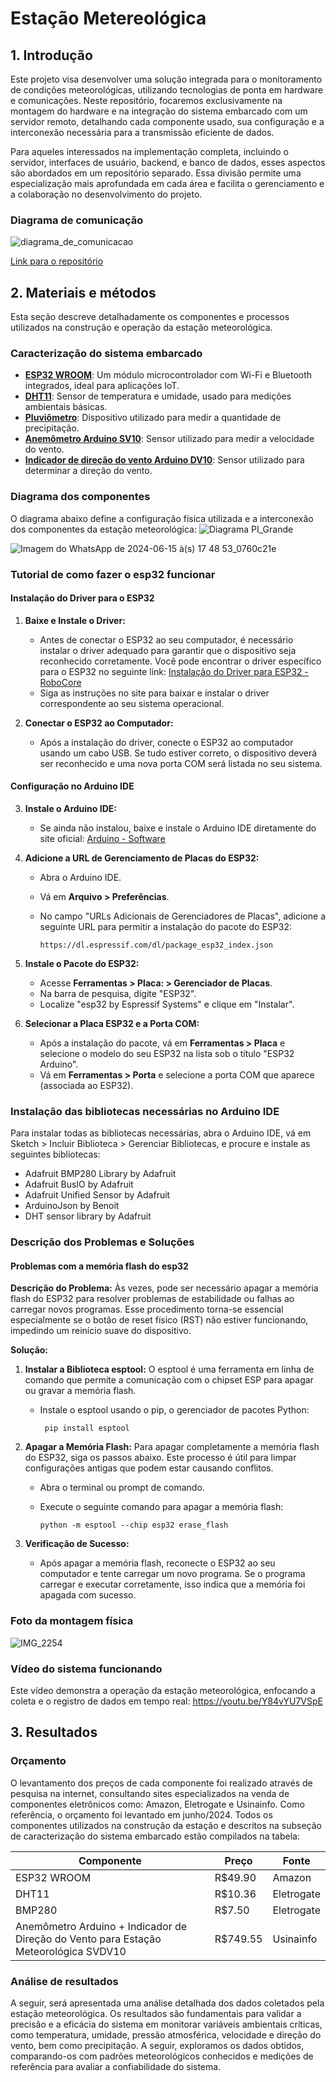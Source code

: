 # Estação Metereológica
## 1. Introdução

Este projeto visa desenvolver uma solução integrada para o monitoramento de condições meteorológicas, utilizando tecnologias de ponta em hardware e comunicações. Neste repositório, focaremos exclusivamente na montagem do hardware e na integração do sistema embarcado com um servidor remoto, detalhando cada componente usado, sua configuração e a interconexão necessária para a transmissão eficiente de dados.

Para aqueles interessados na implementação completa, incluindo o servidor, interfaces de usuário, backend, e banco de dados, esses aspectos são abordados em um repositório separado. Essa divisão permite uma especialização mais aprofundada em cada área e facilita o gerenciamento e a colaboração no desenvolvimento do projeto.

### Diagrama de comunicação
![diagrama_de_comunicacao](https://github.com/cyberdebb/estacao_meteorologica/assets/107296659/a105d673-0c97-417b-b6c3-62494302f3ab)

[Link para o repositório](https://github.com/Ludmilahttps/EstacaoMeteorologica)

## 2. Materiais e métodos 

Esta seção descreve detalhadamente os componentes e processos utilizados na construção e operação da estação meteorológica. 

### Caracterização do sistema embarcado

- [**ESP32 WROOM**](https://github.com/cyberdebb/estacao_meteorologica/blob/main/sensores/ESP32/README.md): Um módulo microcontrolador com Wi-Fi e Bluetooth integrados, ideal para aplicações IoT.
- [**DHT11**](https://github.com/cyberdebb/estacao_meteorologica/blob/main/sensores/DHT11/README.md): Sensor de temperatura e umidade, usado para medições ambientais básicas.
- [**Pluviômetro**](https://github.com/cyberdebb/estacao_meteorologica/blob/main/sensores/Pluviometro/README.md): Dispositivo utilizado para medir a quantidade de precipitação.
- [**Anemômetro Arduino SV10**](https://github.com/cyberdebb/estacao_meteorologica/blob/main/sensores/Anemometro/README.md): Sensor utilizado para medir a velocidade do vento.
- [**Indicador de direção do vento Arduino DV10**](https://github.com/cyberdebb/estacao_meteorologica/blob/main/sensores/Ind_Direcao_Vento/README.md): Sensor utilizado para determinar a direção do vento.

### Diagrama dos componentes

O diagrama abaixo define a configuração física utilizada e a interconexão dos componentes da estação meteorológica: 
![Diagrama PI_Grande](https://github.com/cyberdebb/estacao_meteorologica/assets/107296659/c75c16e5-882f-4b96-8760-c9f6ee9439b8)

![Imagem do WhatsApp de 2024-06-15 à(s) 17 48 53_0760c21e](https://github.com/cyberdebb/estacao_meteorologica/assets/107296659/a055155b-81d3-48e2-a00d-33777d665640)

### Tutorial de como fazer o esp32 funcionar

#### Instalação do Driver para o ESP32

1. **Baixe e Instale o Driver:**

    - Antes de conectar o ESP32 ao seu computador, é necessário instalar o driver adequado para garantir que o dispositivo seja reconhecido corretamente. Você pode encontrar o driver específico para o ESP32 no seguinte link: [Instalação do Driver para ESP32 - RoboCore](https://www.robocore.net/tutoriais/instalando-driver-do-nodemcu)
    - Siga as instruções no site para baixar e instalar o driver correspondente ao seu sistema operacional.

2. **Conectar o ESP32 ao Computador:**

    - Após a instalação do driver, conecte o ESP32 ao computador usando um cabo USB. Se tudo estiver correto, o dispositivo deverá ser reconhecido e uma nova porta COM será listada no seu sistema.

#### Configuração no Arduino IDE

3. **Instale o Arduino IDE:**

    - Se ainda não instalou, baixe e instale o Arduino IDE diretamente do site oficial: [Arduino - Software](https://www.arduino.cc/en/software)

4. **Adicione a URL de Gerenciamento de Placas do ESP32:**

    - Abra o Arduino IDE.
    - Vá em **Arquivo > Preferências**.
    - No campo "URLs Adicionais de Gerenciadores de Placas", adicione a seguinte URL para permitir a instalação do pacote do ESP32:

		```
		https://dl.espressif.com/dl/package_esp32_index.json
		```

5. **Instale o Pacote do ESP32:**

    - Acesse **Ferramentas > Placa: > Gerenciador de Placas**.
    - Na barra de pesquisa, digite "ESP32".
    - Localize "esp32 by Espressif Systems" e clique em "Instalar".

6. **Selecionar a Placa ESP32 e a Porta COM:**

    - Após a instalação do pacote, vá em **Ferramentas > Placa** e selecione o modelo do seu ESP32 na lista sob o título "ESP32 Arduino".
    - Vá em **Ferramentas > Porta** e selecione a porta COM que aparece (associada ao ESP32).

### Instalação das bibliotecas necessárias no Arduino IDE

Para instalar todas as bibliotecas necessárias, abra o Arduino IDE, vá em Sketch > Incluir Biblioteca > Gerenciar Bibliotecas, e procure e instale as seguintes bibliotecas:

- Adafruit BMP280 Library by Adafruit
- Adafruit BusIO by Adafruit
- Adafruit Unified Sensor by Adafruit
- ArduinoJson by Benoit
- DHT sensor library by Adafruit

### Descrição dos Problemas e Soluções 

#### Problemas com a memória flash do esp32

**Descrição do Problema:** Às vezes, pode ser necessário apagar a memória flash do ESP32 para resolver problemas de estabilidade ou falhas ao carregar novos programas. Esse procedimento torna-se essencial especialmente se o botão de reset físico (RST) não estiver funcionando, impedindo um reinício suave do dispositivo.

**Solução:**

1. **Instalar a Biblioteca esptool:** O esptool é uma ferramenta em linha de comando que permite a comunicação com o chipset ESP para apagar ou gravar a memória flash.

	 - Instale o esptool usando o pip, o gerenciador de pacotes Python:

		```
		 pip install esptool
		```  

2. **Apagar a Memória Flash:** Para apagar completamente a memória flash do ESP32, siga os passos abaixo. Este processo é útil para limpar configurações antigas que podem estar causando conflitos.

    - Abra o terminal ou prompt de comando.
    - Execute o seguinte comando para apagar a memória flash:

		```
		python -m esptool --chip esp32 erase_flash
		```

3. **Verificação de Sucesso:**

    - Após apagar a memória flash, reconecte o ESP32 ao seu computador e tente carregar um novo programa. Se o programa carregar e executar corretamente, isso indica que a memória foi apagada com sucesso.

### Foto da montagem física
![IMG_2254](https://github.com/cyberdebb/estacao_meteorologica/assets/107296659/c5bda040-61ea-4b4f-9dab-8303a7e4922a)

### Vídeo do sistema funcionando
Este vídeo demonstra a operação da estação meteorológica, enfocando a coleta e o registro de dados em tempo real:
https://youtu.be/Y84vYU7VSpE

## 3. Resultados

### Orçamento
O levantamento dos preços de cada componente foi realizado através de pesquisa na internet, consultando sites especializados na venda de componentes eletrônicos como: Amazon, Eletrogate e Usinainfo. Como referência, o orçamento foi levantado em junho/2024. Todos os componentes utilizados na construção da estação e descritos na subseção de caracterização do sistema embarcado estão compilados na tabela:

| Componente                                                                           | Preço    | Fonte      |
| ------------------------------------------------------------------------------------ | -------- | ---------- |
| ESP32 WROOM                                                                          | R$49.90  | Amazon     |
| DHT11                                                                                | R$10.36  | Eletrogate |
| BMP280                                                                               | R$7.50   | Eletrogate |
| Anemômetro Arduino + Indicador de Direção do Vento para Estação Meteorológica SVDV10 | R$749.55 | Usinainfo  |

### Análise de resultados
A seguir, será apresentada uma análise detalhada dos dados coletados pela estação meteorológica. Os resultados são fundamentais para validar a precisão e a eficácia do sistema em monitorar variáveis ambientais críticas, como temperatura, umidade, pressão atmosférica, velocidade e direção do vento, bem como precipitação. A seguir, exploramos os dados obtidos, comparando-os com padrões meteorológicos conhecidos e medições de referência para avaliar a confiabilidade do sistema.
